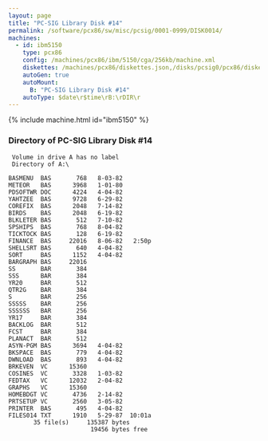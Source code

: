 ```yaml
---
layout: page
title: "PC-SIG Library Disk #14"
permalink: /software/pcx86/sw/misc/pcsig/0001-0999/DISK0014/
machines:
  - id: ibm5150
    type: pcx86
    config: /machines/pcx86/ibm/5150/cga/256kb/machine.xml
    diskettes: /machines/pcx86/diskettes.json,/disks/pcsig0/pcx86/diskettes.json
    autoGen: true
    autoMount:
      B: "PC-SIG Library Disk #14"
    autoType: $date\r$time\rB:\rDIR\r
---
```


{% include machine.html id="ibm5150" %}

### Directory of PC-SIG Library Disk #14

     Volume in drive A has no label
     Directory of A:\

    BASMENU  BAS       768   8-03-82
    METEOR   BAS      3968   1-01-80
    PDSOFTWR DOC      4224   4-04-82
    YAHTZEE  BAS      9728   6-29-82
    COREFIX  BAS      2048   7-14-82
    BIRDS    BAS      2048   6-19-82
    BLKLETER BAS       512   7-10-82
    SPSHIPS  BAS       768   8-04-82
    TICKTOCK BAS       128   6-19-82
    FINANCE  BAS     22016   8-06-82   2:50p
    SHELLSRT BAS       640   4-04-82
    SORT     BAS      1152   4-04-82
    BARGRAPH BAS     22016
    SS       BAR       384
    SSS      BAR       384
    YR20     BAR       512
    QTR2G    BAR       384
    S        BAR       256
    SSSSS    BAR       256
    SSSSSS   BAR       256
    YR17     BAR       384
    BACKLOG  BAR       512
    FCST     BAR       384
    PLANACT  BAR       512
    ASYN-PGM BAS      3694   4-04-82
    BKSPACE  BAS       779   4-04-82
    DWNLOAD  BAS       893   4-04-82
    BRKEVEN  VC      15360
    COSINES  VC       3328   1-03-82
    FEDTAX   VC      12032   2-04-82
    GRAPHS   VC      15360
    HOMEBDGT VC       4736   2-14-82
    PRTSETUP VC       2560   3-05-82
    PRINTER  BAS       495   4-04-82
    FILES014 TXT      1910   5-29-87  10:01a
           35 file(s)     135387 bytes
                           19456 bytes free
